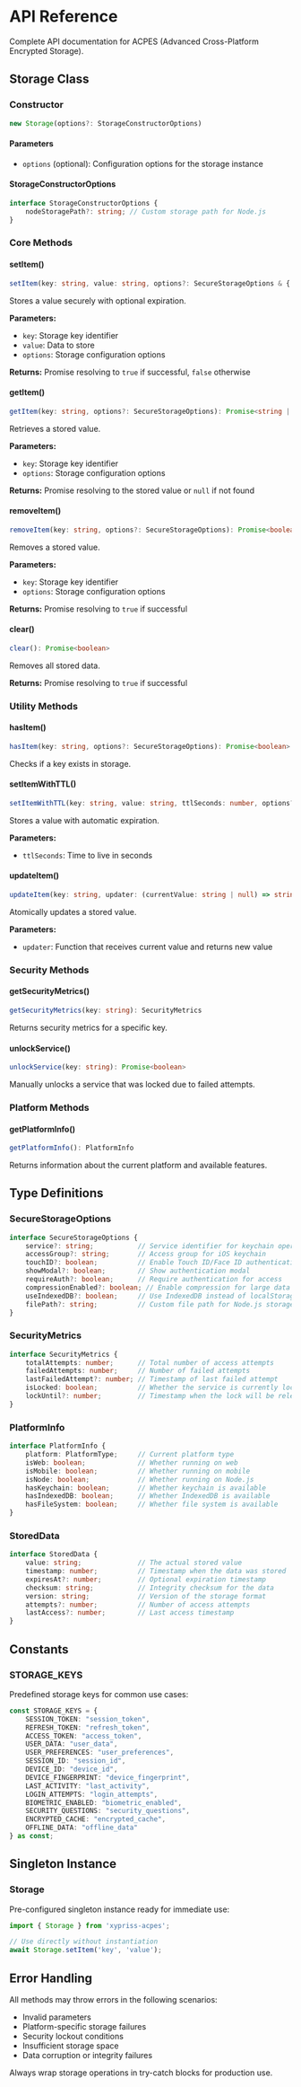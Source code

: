 # API Reference

Complete API documentation for ACPES (Advanced Cross-Platform Encrypted Storage).

## Storage Class

### Constructor

```typescript
new Storage(options?: StorageConstructorOptions)
```

#### Parameters
- `options` (optional): Configuration options for the storage instance

#### StorageConstructorOptions
```typescript
interface StorageConstructorOptions {
    nodeStoragePath?: string; // Custom storage path for Node.js
}
```

### Core Methods

#### setItem()
```typescript
setItem(key: string, value: string, options?: SecureStorageOptions & { expiresIn?: number }): Promise<boolean>
```
Stores a value securely with optional expiration.

**Parameters:**
- `key`: Storage key identifier
- `value`: Data to store
- `options`: Storage configuration options

**Returns:** Promise resolving to `true` if successful, `false` otherwise

#### getItem()
```typescript
getItem(key: string, options?: SecureStorageOptions): Promise<string | null>
```
Retrieves a stored value.

**Parameters:**
- `key`: Storage key identifier
- `options`: Storage configuration options

**Returns:** Promise resolving to the stored value or `null` if not found

#### removeItem()
```typescript
removeItem(key: string, options?: SecureStorageOptions): Promise<boolean>
```
Removes a stored value.

**Parameters:**
- `key`: Storage key identifier
- `options`: Storage configuration options

**Returns:** Promise resolving to `true` if successful

#### clear()
```typescript
clear(): Promise<boolean>
```
Removes all stored data.

**Returns:** Promise resolving to `true` if successful

### Utility Methods

#### hasItem()
```typescript
hasItem(key: string, options?: SecureStorageOptions): Promise<boolean>
```
Checks if a key exists in storage.

#### setItemWithTTL()
```typescript
setItemWithTTL(key: string, value: string, ttlSeconds: number, options?: SecureStorageOptions): Promise<boolean>
```
Stores a value with automatic expiration.

**Parameters:**
- `ttlSeconds`: Time to live in seconds

#### updateItem()
```typescript
updateItem(key: string, updater: (currentValue: string | null) => string, options?: SecureStorageOptions): Promise<boolean>
```
Atomically updates a stored value.

**Parameters:**
- `updater`: Function that receives current value and returns new value

### Security Methods

#### getSecurityMetrics()
```typescript
getSecurityMetrics(key: string): SecurityMetrics
```
Returns security metrics for a specific key.

#### unlockService()
```typescript
unlockService(key: string): Promise<boolean>
```
Manually unlocks a service that was locked due to failed attempts.

### Platform Methods

#### getPlatformInfo()
```typescript
getPlatformInfo(): PlatformInfo
```
Returns information about the current platform and available features.

## Type Definitions

### SecureStorageOptions
```typescript
interface SecureStorageOptions {
    service?: string;           // Service identifier for keychain operations
    accessGroup?: string;       // Access group for iOS keychain
    touchID?: boolean;          // Enable Touch ID/Face ID authentication
    showModal?: boolean;        // Show authentication modal
    requireAuth?: boolean;      // Require authentication for access
    compressionEnabled?: boolean; // Enable compression for large data
    useIndexedDB?: boolean;     // Use IndexedDB instead of localStorage on web
    filePath?: string;          // Custom file path for Node.js storage
}
```

### SecurityMetrics
```typescript
interface SecurityMetrics {
    totalAttempts: number;      // Total number of access attempts
    failedAttempts: number;     // Number of failed attempts
    lastFailedAttempt?: number; // Timestamp of last failed attempt
    isLocked: boolean;          // Whether the service is currently locked
    lockUntil?: number;         // Timestamp when the lock will be released
}
```

### PlatformInfo
```typescript
interface PlatformInfo {
    platform: PlatformType;     // Current platform type
    isWeb: boolean;             // Whether running on web
    isMobile: boolean;          // Whether running on mobile
    isNode: boolean;            // Whether running on Node.js
    hasKeychain: boolean;       // Whether keychain is available
    hasIndexedDB: boolean;      // Whether IndexedDB is available
    hasFileSystem: boolean;     // Whether file system is available
}
```

### StoredData
```typescript
interface StoredData {
    value: string;              // The actual stored value
    timestamp: number;          // Timestamp when the data was stored
    expiresAt?: number;         // Optional expiration timestamp
    checksum: string;           // Integrity checksum for the data
    version: string;            // Version of the storage format
    attempts?: number;          // Number of access attempts
    lastAccess?: number;        // Last access timestamp
}
```

## Constants

### STORAGE_KEYS
Predefined storage keys for common use cases:

```typescript
const STORAGE_KEYS = {
    SESSION_TOKEN: "session_token",
    REFRESH_TOKEN: "refresh_token",
    ACCESS_TOKEN: "access_token",
    USER_DATA: "user_data",
    USER_PREFERENCES: "user_preferences",
    SESSION_ID: "session_id",
    DEVICE_ID: "device_id",
    DEVICE_FINGERPRINT: "device_fingerprint",
    LAST_ACTIVITY: "last_activity",
    LOGIN_ATTEMPTS: "login_attempts",
    BIOMETRIC_ENABLED: "biometric_enabled",
    SECURITY_QUESTIONS: "security_questions",
    ENCRYPTED_CACHE: "encrypted_cache",
    OFFLINE_DATA: "offline_data"
} as const;
``` 

## Singleton Instance

### Storage
Pre-configured singleton instance ready for immediate use:

```typescript
import { Storage } from 'xypriss-acpes';

// Use directly without instantiation
await Storage.setItem('key', 'value');
```

## Error Handling

All methods may throw errors in the following scenarios:
- Invalid parameters
- Platform-specific storage failures
- Security lockout conditions
- Insufficient storage space
- Data corruption or integrity failures

Always wrap storage operations in try-catch blocks for production use.

